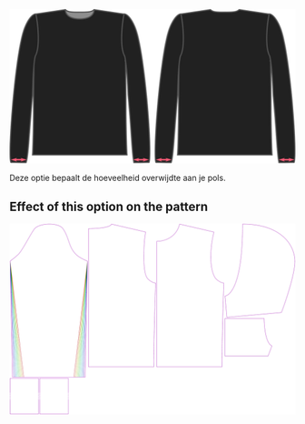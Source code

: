 ![De factor voor overwijdte pols bij Brian](./cuffease.svg)

Deze optie bepaalt de hoeveelheid overwijdte aan je pols.


## Effect of this option on the pattern
![This image shows the effect of this option by superimposing several variants that have a different value for this option](huey_cuffease_sample.svg "Effect of this option on the pattern")